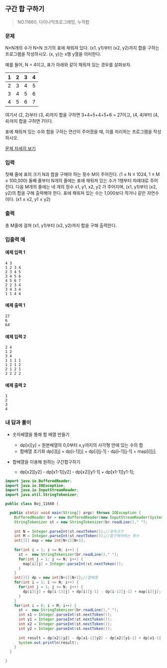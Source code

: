 ## 구간 합 구하기

> NO.11660, 다이나믹프로그래밍, 누적합



### 문제  

N×N개의 수가 N×N 크기의 표에 채워져 있다. (x1, y1)부터 (x2, y2)까지 합을 구하는 프로그램을 작성하시오. (x, y)는 x행 y열을 의미한다.

예를 들어, N = 4이고, 표가 아래와 같이 채워져 있는 경우를 살펴보자.

| 1    | 2    | 3    | 4    |
| ---- | ---- | ---- | ---- |
| 2    | 3    | 4    | 5    |
| 3    | 4    | 5    | 6    |
| 4    | 5    | 6    | 7    |

여기서 (2, 2)부터 (3, 4)까지 합을 구하면 3+4+5+4+5+6 = 27이고, (4, 4)부터 (4, 4)까지 합을 구하면 7이다.

표에 채워져 있는 수와 합을 구하는 연산이 주어졌을 때, 이를 처리하는 프로그램을 작성하시오.

[문제 자세히 보기](https://www.acmicpc.net/problem/11600)

### 입력

첫째 줄에 표의 크기 N과 합을 구해야 하는 횟수 M이 주어진다. (1 ≤ N ≤ 1024, 1 ≤ M ≤ 100,000) 둘째 줄부터 N개의 줄에는 표에 채워져 있는 수가 1행부터 차례대로 주어진다. 다음 M개의 줄에는 네 개의 정수 x1, y1, x2, y2 가 주어지며, (x1, y1)부터 (x2, y2)의 합을 구해 출력해야 한다. 표에 채워져 있는 수는 1,000보다 작거나 같은 자연수이다. (x1 ≤ x2, y1 ≤ y2)

### 출력

총 M줄에 걸쳐 (x1, y1)부터 (x2, y2)까지 합을 구해 출력한다.

### 입출력 예 

#### 예제 입력 1

```
4 3
1 2 3 4
2 3 4 5
3 4 5 6
4 5 6 7
2 2 3 4
3 4 3 4
1 1 4 4
```

#### 예제 출력 1

```
27
6
64
```

#### 예제 입력 2

```
2 4
1 2
3 4
1 1 1 1
1 2 1 2
2 1 2 1
2 2 2 2
```

#### 예제 출력 2

```
1
2
3
4
```



### 내 답과 풀이

- 숫자배열을 통해 합 배열 만들기
  - dp\[x][y] = 원본배열의 0,0부터 x,y까지의 사각형 안에 있는 수의 합
  - 합배열 초기화 dp\[i][j] = dp\[i-1][j] + dp\[i][j-1] - dp\[i-1][j-1] + map\[i][j];

- 합배열을 이용해 원하는 구간합구하기 
  - dp\[x2][y2] - dp\[x1-1][y2] - dp\[x2][y1-1] + dp\[x1-1][y1-1];


```java
import java.io.BufferedReader;
import java.io.IOException;
import java.io.InputStreamReader;
import java.util.StringTokenizer;

public class Boj_11660 {

  public static void main(String[] args) throws IOException {
    BufferedReader br = new BufferedReader(new InputStreamReader(System.in));
    StringTokenizer st = new StringTokenizer(br.readLine()," ");
    
    int N = Integer.parseInt(st.nextToken());//표의크기
    int M = Integer.parseInt(st.nextToken());//합구해야하는 횟수
    int[][] map = new int[N+1][N+1];
    
    for(int i = 1; i <= N; i++) {
      st =  new StringTokenizer(br.readLine()," ");
      for(int j = 1; j <= N; j++) {
        map[i][j] = Integer.parseInt(st.nextToken());
      }
    }
    int[][] dp = new int[N+1][N+1];//합배열
    for(int i = 1; i <= N; i++) {
      for(int j = 1; j <= N; j++) {
        dp[i][j] = dp[i-1][j] + dp[i][j-1] - dp[i-1][j-1] + map[i][j];
      }
    }
    for(int i = 0; i < M; i++) {
      st =  new StringTokenizer(br.readLine()," ");
      int x1 = Integer.parseInt(st.nextToken());
      int y1 = Integer.parseInt(st.nextToken());
      int x2 = Integer.parseInt(st.nextToken());
      int y2 = Integer.parseInt(st.nextToken());
      
      int result = dp[x2][y2] - dp[x1-1][y2] - dp[x2][y1-1] + dp[x1-1][y1-1];//합배열이용해 구간합 구하기
      System.out.println(result);
    }
  }

}
```

